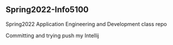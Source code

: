 ## Spring2022-Info5100
Spring2022 Application Engineering and Development class repo

Committing and trying push my Intellij
